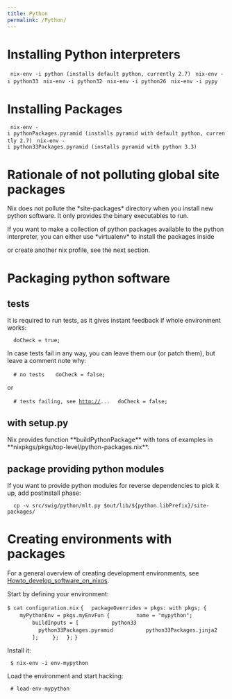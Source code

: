 ```yaml
---
title: Python
permalink: /Python/
---
```


Installing Python interpreters
==============================

` nix-env -i python (installs default python, currently 2.7)`
` nix-env -i python33`
` nix-env -i python32`
` nix-env -i python26`
` nix-env -i pypy`

Installing Packages
===================

` nix-env -i pythonPackages.pyramid (installs pyramid with default python, currently 2.7)`
` nix-env -i python33Packages.pyramid (installs pyramid with python 3.3)`

Rationale of not polluting global site packages
===============================================

Nix does not pollute the \*site-packages\* directory when you install new python software. It only provides the binary executables to run.

If you want to make a collection of python packages available to the python interpreter, you can either use \*virtualenv\* to install the packages inside

or create another nix profile, see the next section.

Packaging python software
=========================

tests
-----

It is required to run tests, as it gives instant feedback if whole environment works:

`  doCheck = true;`

In case tests fail in any way, you can leave them our (or patch them), but leave a comment note why:

`  # no tests `
`  doCheck = false;`

or

`  # tests failing, see `[`http://`](http://)`...`
`  doCheck = false;`

with setup.py
-------------

Nix provides function \*\*buildPythonPackage\*\* with tons of examples in \*\*nixpkgs/pkgs/top-level/python-packages.nix\*\*.

package providing python modules
--------------------------------

If you want to provide python modules for reverse dependencies to pick it up, add postInstall phase:

`  cp -v src/swig/python/mlt.py $out/lib/${python.libPrefix}/site-packages/`

Creating environments with packages
===================================

For a general overview of creating development environments, see [Howto_develop_software_on_nixos](/Howto_develop_software_on_nixos "wikilink").

Start by defining your environment:

`$ cat configuration.nix`
`{`
`  packageOverrides = pkgs: with pkgs; {`
`    myPythonEnv = pkgs.myEnvFun {`
`        name = "mypython";`
`        buildInputs = [`
`          python33`
`          python33Packages.pyramid`
`          python33Packages.jinja2`
`        ];`
`    };`
`  };`
`}`

Install it:

` $ nix-env -i env-mypython`

Load the environment and start hacking:

` # load-env-mypython`